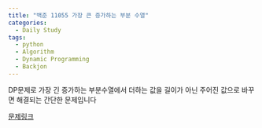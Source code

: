 ```yaml
---
title: "백준 11055 가장 큰 증가하는 부분 수열"
categories:
  - Daily Study
tags:
  - python
  - Algorithm
  - Dynamic Programming
  - Backjon
---
```


DP문제로 가장 긴 증가하는 부분수열에서 더하는 값을 길이가 아닌 주어진 값으로 바꾸면 해결되는 간단한 문제입니다



[문제링크](https://www.acmicpc.net/problem/11055)


<script src="https://gist.github.com/voka/e87d3ca4ec4dab07b53838a758856ab5.js"></script>